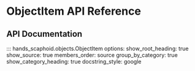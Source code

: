 
# ObjectItem API Reference

## API Documentation

::: hands_scaphoid.objects.ObjectItem
    options:
      show_root_heading: true
      show_source: true
      members_order: source
      group_by_category: true
      show_category_heading: true
      docstring_style: google